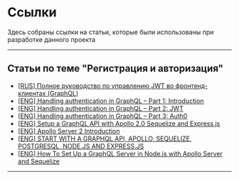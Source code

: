 # Ссылки

Здесь собраны ссылки на статьи, которые были использованы при разработке данного проекта

---

## Статьи по теме "Регистрация и авторизация"

- [[RUS] Полное руководство по управлению JWT во фронтенд-клиентах (GraphQL)](https://medium.com/nuances-of-programming/%D0%BF%D0%BE%D0%BB%D0%BD%D0%BE%D0%B5-%D1%80%D1%83%D0%BA%D0%BE%D0%B2%D0%BE%D0%B4%D1%81%D1%82%D0%B2%D0%BE-%D0%BF%D0%BE-%D1%83%D0%BF%D1%80%D0%B0%D0%B2%D0%BB%D0%B5%D0%BD%D0%B8%D1%8E-jwt-%D0%B2%D0%BE-%D1%84%D1%80%D0%BE%D0%BD%D1%82%D0%B5%D0%BD%D0%B4-%D0%BA%D0%BB%D0%B8%D0%B5%D0%BD%D1%82%D0%B0%D1%85-graphql-b9b5103062a3)
- [[ENG] Handling authentication in GraphQL – Part 1: Introduction](https://blog.pusher.com/handling-authentication-in-graphql/)
- [[ENG] Handling authentication in GraphQL – Part 2: JWT](https://blog.pusher.com/handling-authentication-in-graphql-jwt/)
- [[ENG] Handling authentication in GraphQL – Part 3: Auth0](https://blog.pusher.com/handling-authentication-in-graphql-auth0/)
- [[ENG] Setup a GraphQL API with Apollo 2.0 Sequelize and Express.js](https://medium.com/valtech-ch/setup-a-graphql-api-with-apollo-2-0-sequelize-and-express-js-608d1365d776)
- [[ENG] Apollo Server 2 Introduction](https://medium.com/codingthesmartway-com-blog/apollo-server-2-introduction-efc4026f5654)
- [[ENG] START WITH A GRAPHQL API, APOLLO, SEQUELIZE, POSTGRESQL, NODE.JS AND EXPRESS.JS](https://markomatic.me/blog/node-express-sequelize-pg-graphql/)
- [[ENG] How To Set Up a GraphQL Server in Node.js with Apollo Server and Sequelize](https://www.digitalocean.com/community/tutorials/how-to-set-up-a-graphql-server-in-node-js-with-apollo-server-and-sequelize)

---
